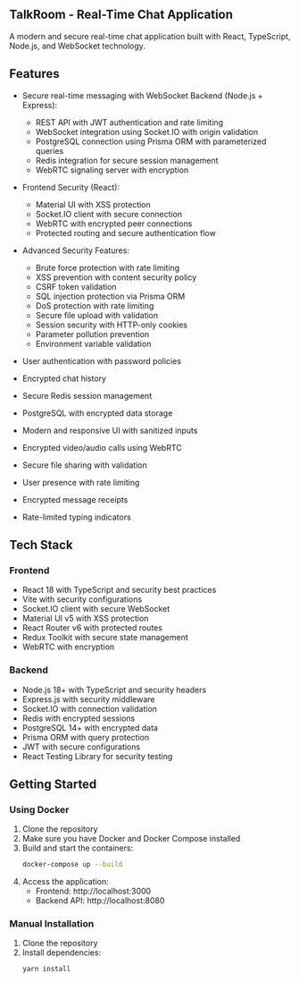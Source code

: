 ## TalkRoom - Real-Time Chat Application

A modern and secure real-time chat application built with React, TypeScript, Node.js, and WebSocket technology.

## Features

- Secure real-time messaging with WebSocket Backend (Node.js + Express):

  - REST API with JWT authentication and rate limiting
  - WebSocket integration using Socket.IO with origin validation
  - PostgreSQL connection using Prisma ORM with parameterized queries
  - Redis integration for secure session management
  - WebRTC signaling server with encryption

- Frontend Security (React):

  - Material UI with XSS protection
  - Socket.IO client with secure connection
  - WebRTC with encrypted peer connections
  - Protected routing and secure authentication flow

- Advanced Security Features:

  - Brute force protection with rate limiting
  - XSS prevention with content security policy
  - CSRF token validation
  - SQL injection protection via Prisma ORM
  - DoS protection with rate limiting
  - Secure file upload with validation
  - Session security with HTTP-only cookies
  - Parameter pollution prevention
  - Environment variable validation

- User authentication with password policies
- Encrypted chat history
- Secure Redis session management
- PostgreSQL with encrypted data storage
- Modern and responsive UI with sanitized inputs
- Encrypted video/audio calls using WebRTC
- Secure file sharing with validation
- User presence with rate limiting
- Encrypted message receipts
- Rate-limited typing indicators

## Tech Stack

### Frontend

- React 18 with TypeScript and security best practices
- Vite with security configurations
- Socket.IO client with secure WebSocket
- Material UI v5 with XSS protection
- React Router v6 with protected routes
- Redux Toolkit with secure state management
- WebRTC with encryption

### Backend

- Node.js 18+ with TypeScript and security headers
- Express.js with security middleware
- Socket.IO with connection validation
- Redis with encrypted sessions
- PostgreSQL 14+ with encrypted data
- Prisma ORM with query protection
- JWT with secure configurations
- React Testing Library for security testing

## Getting Started

### Using Docker

1. Clone the repository
2. Make sure you have Docker and Docker Compose installed
3. Build and start the containers:
   ```bash
   docker-compose up --build
   ```
4. Access the application:
   - Frontend: http://localhost:3000
   - Backend API: http://localhost:8080

### Manual Installation

1. Clone the repository
2. Install dependencies:
   ```bash
   yarn install
   ```
